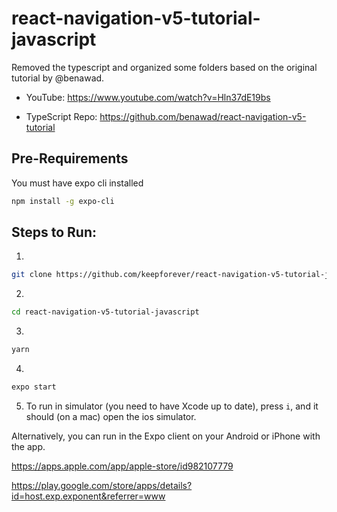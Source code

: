 # react-navigation-v5-tutorial-javascript

Removed the typescript and organized some folders based on the original tutorial by @benawad.

-   YouTube: https://www.youtube.com/watch?v=Hln37dE19bs

-   TypeScript Repo: https://github.com/benawad/react-navigation-v5-tutorial

## Pre-Requirements

You must have expo cli installed

```sh
npm install -g expo-cli
```

## Steps to Run:

1.

```sh
git clone https://github.com/keepforever/react-navigation-v5-tutorial-javascript.git
```

2.

```sh
cd react-navigation-v5-tutorial-javascript
```

3.

```sh
yarn
```

4.

```sh
expo start
```

5. To run in simulator (you need to have Xcode up to date), press `i`, and it should (on a mac) open the ios simulator.

Alternatively, you can run in the Expo client on your Android or iPhone with the app.

https://apps.apple.com/app/apple-store/id982107779

https://play.google.com/store/apps/details?id=host.exp.exponent&referrer=www
